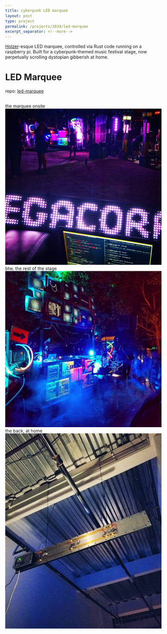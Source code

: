 ```yaml
---
title: cyberpunk LED marquee
layout: post 
type: project 
permalink: /projects/2019/led-marquee
excerpt_separator: <!--more-->
---
```


[Holzer](https://www.sfmoma.org/artwork/97.758/)-esque LED marquee, controlled via Rust code running on a raspberry pi. Built for a cyberpunk-themed music festival stage, now perpetually scrolling dystopian gibberish at home.

<!--more-->

# LED Marquee 

repo: [led-marquee](https://github.com/mmou/led-marquee)

<br>
the marquee onsite
<img src="/media/marquee-1.jpg" alt="onsite"  title="onsite" width="500"/>

<br>
btw, the rest of the stage 
<img src="/media/marquee-2.jpg" alt="rest of the stage"  title="rest of the stage" width="500"/>

<br>
the back, at home
<img src="/media/marquee-3.jpg" alt="the back, at home" title="the back, at home" width="500"/>

